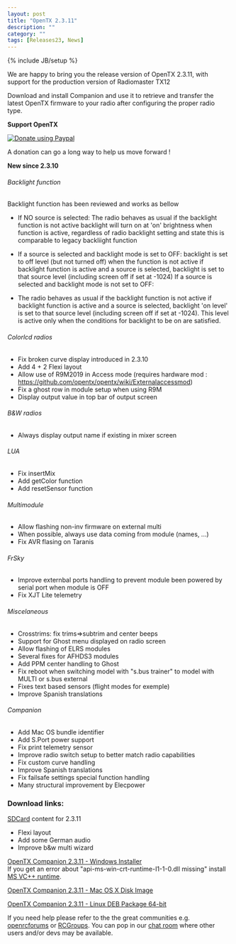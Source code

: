 ```yaml
---
layout: post
title: "OpenTX 2.3.11"
description: ""
category: ""
tags: [Releases23, News]
---
```

{% include JB/setup %}

We are happy to bring you the release version of OpenTX 2.3.11, with support for the production version of Radiomaster TX12

Download and install Companion and use it to retrieve and transfer the latest OpenTX firmware to your radio after configuring the proper radio type.

**Support OpenTX**

<a href="https://www.paypal.com/cgi-bin/webscr?cmd=_s-xclick&amp;hosted_button_id=DJ9MASSKVW8WN" rel="nofollow"><img src="https://camo.githubusercontent.com/11b2f47d7b4af17ef3a803f57c37de3ac82ac039/68747470733a2f2f696d672e736869656c64732e696f2f62616467652f70617970616c2d646f6e6174652d79656c6c6f772e737667" alt="Donate using Paypal" data-canonical-src="https://img.shields.io/badge/paypal-donate-yellow.svg" style="max-width:100%;"></a>

A donation can go a long way to help us move forward !

**New since 2.3.10**

###### Backlight function
Backlight function has been reviewed and works as bellow
- If NO source is selected:
The radio behaves as usual if the backlight function is not active
backlight will turn on at 'on' brightness when function is active, regardless of radio backlight setting and state
this is comparable to legacy backliight function

- If a source is selected and backlight mode is set to OFF:
backlight is set to off level (but not turned off) when the function is not active
if backlight function is active and a source is selected, backlight is set to that source level (including screen off if set at -1024)
If a source is selected and backlight mode is not set to OFF:

- The radio behaves as usual if the backlight function is not active
if backlight function is active and a source is selected, backlight 'on level' is set to that source level (including screen off if set at -1024). This level is active only when the conditions for backlight to be on are satisfied.

###### Colorlcd radios
- Fix broken curve display introduced in 2.3.10
- Add 4 + 2 Flexi layout
- Allow use of R9M2019 in Access mode (requires hardware mod : https://github.com/opentx/opentx/wiki/Externalaccessmod)
- Fix a ghost row in module setup when using R9M
- Display output value in top bar of output screen

###### B&W radios
- Always display output name if existing in mixer screen

###### LUA
- Fix insertMix
- Add getColor function
- Add resetSensor function

###### Multimodule
- Allow flashing non-inv firmware on external multi
- When possible, always use data coming from module (names, ...)
- Fix AVR flasing on Taranis

###### FrSky
- Improve externbal ports handling to prevent module been powered by serial port when module is OFF
- Fix XJT Lite telemetry

###### Miscelaneous
- Crosstrims: fix trims=>subtrim and center beeps
- Support for Ghost menu displayed on radio screen
- Allow flashing of ELRS modules
- Several fixes for AFHDS3 modules
- Add PPM center handling to Ghost
- Fix reboot when switching model with "s.bus trainer" to model with MULTI or s.bus external
- Fixes text based sensors (flight modes for exemple)
- Improve Spanish translations

###### Companion
- Add Mac OS bundle identifier
- Add S.Port power support
- Fix print telemetry sensor
- Improve radio switch setup to better match radio capabilities
- Fix custom curve handling
- Improve Spanish translations
- Fix failsafe settings special function handling
- Many structural improvement by Elecpower

### Download links:

[SDCard](http://downloads.open-tx.org/2.3/release/sdcard/) content for 2.3.11
- Flexi layout
- Add some German audio
- Improve b&w multi wizard

[OpenTX Companion 2.3.11  - Windows Installer](https://downloads.open-tx.org/2.3/release/companion/windows/companion-windows-2.3.11.exe)  
If you get an error about "api-ms-win-crt-runtime-I1-1-0.dll missing" install [MS VC++ runtime](https://support.microsoft.com/en-us/help/2999226/update-for-universal-c-runtime-in-windows).

[OpenTX Companion 2.3.11  - Mac OS X Disk Image](https://downloads.open-tx.org/2.3/release/companion/macosx/opentx-companion-2.3.11.dmg)

[OpenTX Companion 2.3.11  - Linux DEB Package 64-bit](https://downloads.open-tx.org/2.3/release/companion/linux/companion23_2.3.11_amd64.deb)

If you need help please refer to the the great communities e.g. [openrcforums](http://openrcforums.com/forum/viewforum.php?f=45) or [RCGroups](https://www.rcgroups.com/forums/showthread.php?3395177-Official-OpenTX-version-2-3-Discussion-Thread). You can pop in our [chat room](https://discord.gg/CZCwVx2) where other users and/or devs may be available.
